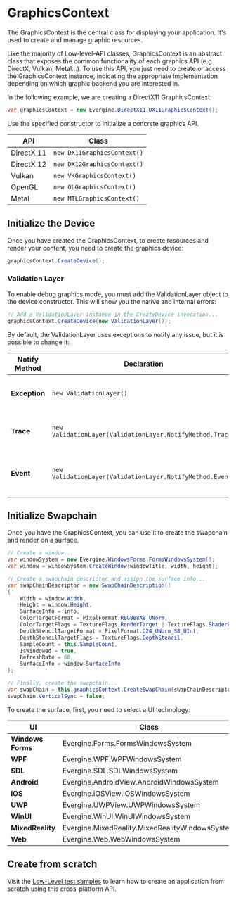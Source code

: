 # GraphicsContext

The GraphicsContext is the central class for displaying your application. It's used to create and manage graphic resources.

Like the majority of Low-level-API classes, GraphicsContext is an abstract class that exposes the common functionality of each graphics API (e.g. DirectX, Vulkan, Metal...). To use this API, you just need to create or access the GraphicsContext instance, indicating the appropriate implementation depending on which graphic backend you are interested in.

In the following example, we are creating a DirectX11 GraphicsContext:

```csharp
var graphicsContext = new Evergine.DirectX11.DX11GraphicsContext();
```

Use the specified constructor to initialize a concrete graphics API.

| API        | Class                       |
| ---------- | --------------------------- |
| DirectX 11 | `new DX11GraphicsContext()` |
| DirectX 12 | `new DX12GraphicsContext()` |
| Vulkan     | `new VKGraphicsContext()`   |
| OpenGL     | `new GLGraphicsContext()`   |
| Metal      | `new MTLGraphicsContext()`  |

## Initialize the Device

Once you have created the GraphicsContext, to create resources and render your content, you need to create the graphics device:

```csharp
graphicsContext.CreateDevice();
```

### Validation Layer

To enable debug graphics mode, you must add the ValidationLayer object to the device constructor. This will show you the native and internal errors:

```csharp
// Add a ValidationLayer instance in the CreateDevice invocation...
graphicsContext.CreateDevice(new ValidationLayer());
```

By default, the ValidationLayer uses exceptions to notify any issue, but it is possible to change it:

| Notify Method | Declaration                                               | Description                                                         |
| ------------- | --------------------------------------------------------- | ------------------------------------------------------------------- |
| **Exception** | `new ValidationLayer()`                                   | Throws exceptions for each internal error and stops the execution.  |
| **Trace**     | `new ValidationLayer(ValidationLayer.NotifyMethod.Trace)` | Displays all errors in the console without stopping the execution.  |
| **Event**     | `new ValidationLayer(ValidationLayer.NotifyMethod.Event)` | The ValidationLayer.Error event allows you to obtain the error messages. |

## Initialize Swapchain

Once you have the GraphicsContext, you can use it to create the swapchain and render on a surface.

```csharp
// Create a window...
var windowSystem = new Evergine.WindowsForms.FormsWindowsSystem();
var window = windowSystem.CreateWindow(windowTitle, width, height);

// Create a swapchain descriptor and assign the surface info...
var swapChainDescriptor = new SwapChainDescription()
{
    Width = window.Width,
    Height = window.Height,
    SurfaceInfo = info,
    ColorTargetFormat = PixelFormat.R8G8B8A8_UNorm,
    ColorTargetFlags = TextureFlags.RenderTarget | TextureFlags.ShaderResource,
    DepthStencilTargetFormat = PixelFormat.D24_UNorm_S8_UInt,
    DepthStencilTargetFlags = TextureFlags.DepthStencil,
    SampleCount = this.SampleCount,
    IsWindowed = true,
    RefreshRate = 60,
    SurfaceInfo = window.SurfaceInfo
};

// Finally, create the swapchain...
var swapChain = this.graphicsContext.CreateSwapChain(swapChainDescriptor);
swapChain.VerticalSync = false;
```

To create the surface, first, you need to select a UI technology:

| UI                | Class                                           |
| ----------------- | ----------------------------------------------- |
| **Windows Forms** | Evergine.Forms.FormsWindowsSystem               |
| **WPF**           | Evergine.WPF.WPFWindowsSystem                   |
| **SDL**           | Evergine.SDL.SDLWindowsSystem                   |
| **Android**       | Evergine.AndroidView.AndroidWindowsSystem       |
| **iOS**           | Evergine.iOSView.iOSWindowsSystem               |
| **UWP**           | Evergine.UWPView.UWPWindowsSystem               |
| **WinUI**         | Evergine.WinUI.WinUIWindowsSystem               |
| **MixedReality**  | Evergine.MixedReality.MixedRealityWindowsSystem |
| **Web**           | Evergine.Web.WebWindowsSystem                   |

## Create from scratch

Visit the [Low-Level test samples](https://github.com/evergineteam/LowLevelAPIDemo) to learn how to create an application from scratch using this cross-platform API.